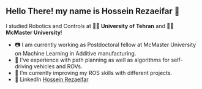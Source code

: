 ## Hello There! my name is Hossein Rezaeifar 👋

I studied Robotics and Controls at  👨‍🎓  **University of Tehran** and 👨‍🎓  **McMaster University**!

- 📷 I am currently working as Postdoctoral fellow at McMaster University on Machine Learning in Additive manufacturing.
- 🚗 I've experience with path planning as well as algorithms for self-driving vehicles and ROVs.
- 🌱 I’m currently improving my ROS skills with different projects.
- 💼 LinkedIn [Hossein Rezaeifar](https://www.linkedin.com/in/hosseinrezaeifar/)
